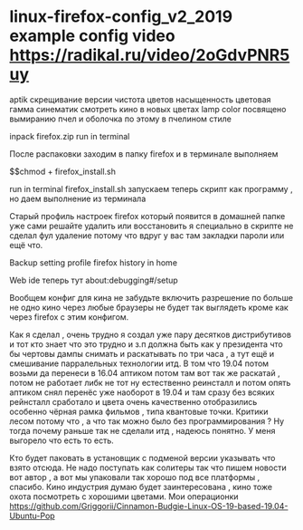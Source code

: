 # linux-firefox-config_v2_2019 example config video https://radikal.ru/video/2oGdvPNR5uy
aptik скрещивание версии чистота цветов насыщенность цветовая гамма синематик смотреть кино в новых цветах lamp color посвящено вымиранию пчел и оболочка по этому в пчелином стиле

inpack firefox.zip run in terminal 

После распаковки заходим в папку firefox и в терминале выполняем

$$chmod + firefox_install.sh

run in terminal firefox_install.sh запускаем теперь скрипт как программу , но даем выполнение из терминала

Старый профиль настроек firefox который появится в домашней папке уже сами решайте удалить или восстановить я специально в скрипте не сделал фул удаление потому что вдруг у вас там закладки пароли или ещё что.

Backup setting profile firefox history in home

Web ide теперь тут about:debugging#/setup

Вообщем конфиг для кина не забудьте включить разрешение по больше не одно кино через любые браузеры не будет так выглядеть кроме как через firefox с этим конфигом.

Как я сделал , очень трудно я создал уже пару десятков дистрибутивов и тот кто знает что это трудно и з.п должна быть как у президента что бы чертовы дампы снимать и раскатывать по три часа , а тут ещё и смешивание парралельных технологии итд.
В том что 19.04 потом возьми да перенеси в 16.04 аптиком потом там вот так же раскатай , потом не работает либк не тот ну естественно реинсталл и потом опять аптиком снял перенёс уже наоборот в 19.04 и там сразу без всяких рейнсталл сработало и цвета очень качественно отобразились особенно чёрная рамка фильмов , типа квантовые точки. Критики лесом потому что , а что так можно 
было без программирования ?  Ну тогда почему раньше так не сделали итд , надеюсь понятно. У меня выгорело что есть то есть.

Кто будет паковать в установщик с подменой версии указывать что взято отсюда. Не надо поступать как солитеры так что пишем новости 
вот автор , а вот мы упаковали так хорошо под все платформы , спасибо.
Кино индустрия думаю будет заинтересована , кино тоже охота посмотреть с хорошими цветами.
Мои операционки https://github.com/Griggorii/Cinnamon-Budgie-Linux-OS-19-based-19.04-Ubuntu-Pop
